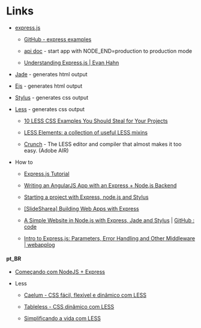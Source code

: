 # Links

* [express.js](http://expressjs.com/) 

    * [GitHub - express examples](https://github.com/visionmedia/express/tree/master/examples)

    * [api doc](http://expressjs.com/api.html#app-settings) - start app with NODE_END=production to production mode

    * [Understanding Express.js | Evan Hahn](http://evanhahn.com/understanding-express-js/)


* [Jade](http://jade-lang.com/) - generates html output

* [Ejs](https://github.com/visionmedia/ejs) - generates html output

* [Stylus](http://learnboost.github.com/stylus/) - generates css output

* [Less](http://lesscss.org/) - generates css output

	* [10 LESS CSS Examples You Should Steal for Your Projects](http://designshack.net/articles/css/10-less-css-examples-you-should-steal-for-your-projects/)

	* [LESS Elements: a collection of useful LESS mixins](http://lesselements.com/)
	
	* [Crunch](http://crunchapp.net/) - The LESS editor and compiler that almost makes it too easy. (Adobe AIR)

* How to

	* [Express.js Tutorial](http://www.hacksparrow.com/express-js-tutorial.html)

	* [Writing an AngularJS App with an Express + Node.js Backend](http://briantford.com/blog/angular-express.html)

	* [Starting a project with Express, node.js and Stylus](http://peter.worksontheweb.net/2012/02/29/starting-a-project-with-express-node-js-and-stylus/)

	* [[SlideSharea] Building Web Apps with Express](http://www.slideshare.net/MarketingNinja/building-web-apps-with-express)

	* [A Simple Website in Node.js with Express, Jade and Stylus](http://clock.co.uk/tech-blogs/a-simple-website-in-nodejs-with-express-jade-and-stylus) | [GitHub : code](https://github.com/clocklimited/BasicExpressSite)

	* [Intro to Express.js: Parameters, Error Handling and Other Middleware | webapplog](http://www.webapplog.com/intro-to-express-js-parameters-error-handling-and-other-middleware/)


#### pt_BR

* [Começando com NodeJS + Express](http://labs.webdiastutoriais.com/2012/05/comecando-nodejs-express/)

* Less

	* [Caelum - CSS fácil, flexível e dinâmico com LESS](http://blog.caelum.com.br/css-facil-flexivel-e-dinamico-com-less/)

	* [Tableless - CSS dinâmico com LESS](http://tableless.com.br/css-dinamico-com-less/)
	
	* [Simplificando a vida com LESS](http://loopinfinito.com.br/2012/06/19/simplificando-a-vida-com-less/)
	
	